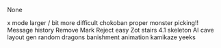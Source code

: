 None























x mode
larger / bit more difficult chokoban
proper monster picking!!
Message history
Remove Mark
Reject easy Zot stairs
4.1 skeleton AI
cave layout gen
random dragons
banishment animation
kamikaze yeeks
